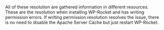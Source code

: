 All of these resolution are gathered information in different resources. These are the resolution when installing WP-Rocket and has writing permission errors. If writing permission resolution resolves the issue, there is no need to disable the Apache Server Cache but just restart WP-Rocket. 
